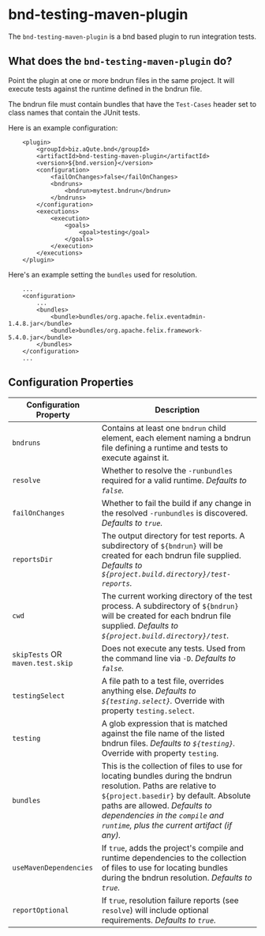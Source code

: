 # bnd-testing-maven-plugin

The `bnd-testing-maven-plugin` is a bnd based plugin to run integration tests.

## What does the `bnd-testing-maven-plugin` do?

Point the plugin at one or more bndrun files in the same project. It will execute tests against the
runtime defined in the bndrun file.

The bndrun file must contain bundles that have the `Test-Cases` header set to class names that
contain the JUnit tests.

Here is an example configuration:
```
    <plugin>
        <groupId>biz.aQute.bnd</groupId>
        <artifactId>bnd-testing-maven-plugin</artifactId>
        <version>${bnd.version}</version>
        <configuration>
            <failOnChanges>false</failOnChanges>
            <bndruns>
                <bndrun>mytest.bndrun</bndrun>
            </bndruns>
        </configuration>
        <executions>
            <execution>
                <goals>
                    <goal>testing</goal>
                </goals>
            </execution>
        </executions>
    </plugin>
```

Here's an example setting the `bundles` used for resolution.

```
    ...
    <configuration>
        ...
        <bundles>
            <bundle>bundles/org.apache.felix.eventadmin-1.4.8.jar</bundle>
            <bundle>bundles/org.apache.felix.framework-5.4.0.jar</bundle>
        </bundles>
    </configuration>
    ...
```

## Configuration Properties

|Configuration Property          | Description |
| ---                            | ---         |
|`bndruns`                       | Contains at least one `bndrun` child element, each element naming a bndrun file defining a runtime and tests to execute against it.|
|`resolve`                       | Whether to resolve the `-runbundles` required for a valid runtime. _Defaults to `false`._|
|`failOnChanges`                 | Whether to fail the build if any change in the resolved `-runbundles` is discovered. _Defaults to `true`._|
|`reportsDir`                    | The output directory for test reports. A subdirectory of `${bndrun}` will be created for each bndrun file supplied. _Defaults to `${project.build.directory}/test-reports`._|
|`cwd`                           | The current working directory of the test process. A subdirectory of `${bndrun}` will be created for each bndrun file supplied. _Defaults to `${project.build.directory}/test`._|
|`skipTests` OR `maven.test.skip`| Does not execute any tests. Used from the command line via `-D`. _Defaults to `false`._|
|`testingSelect`                 | A file path to a test file, overrides anything else. _Defaults to `${testing.select}`._ Override with property `testing.select`.|
|`testing`                       | A glob expression that is matched against the file name of the listed bndrun files. _Defaults to `${testing}`._ Override with property `testing`.|
|`bundles`                       | This is the collection of files to use for locating bundles during the bndrun resolution. Paths are relative to `${project.basedir}` by default. Absolute paths are allowed. _Defaults to dependencies in the `compile` and `runtime`, plus the current artifact (if any)._|
|`useMavenDependencies`          | If `true`, adds the project's compile and runtime dependencies to the collection of files to use for locating bundles during the bndrun resolution. _Defaults to `true`._|
|`reportOptional`                | If `true`, resolution failure reports (see `resolve`) will include optional requirements. _Defaults to `true`._|
